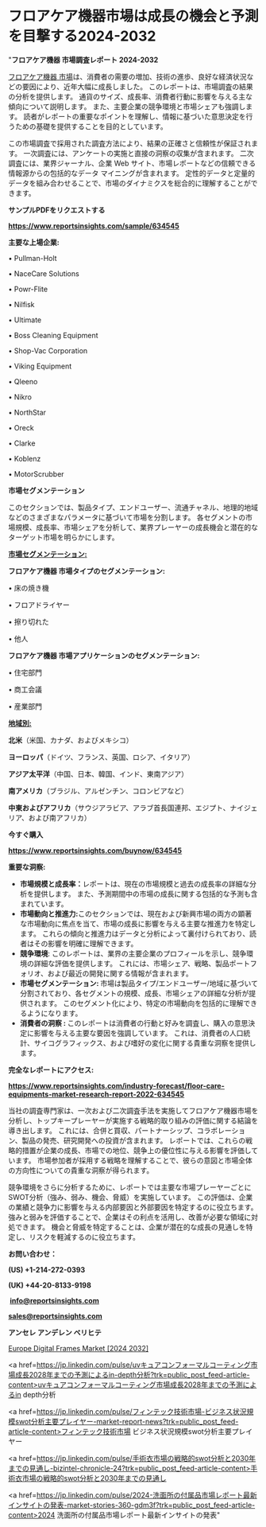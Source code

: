 # フロアケア機器市場は成長の機会と予測を目撃する2024-2032

"<strong>フロアケア機器 市場調査レポート 2024-2032</strong>

<a href=https://www.reportsinsights.com/sample/634545>フロアケア機器 市場</a>は、消費者の需要の増加、技術の進歩、良好な経済状況などの要因により、近年大幅に成長しました。 このレポートは、市場調査の結果の分析を提供します。 通貨のサイズ、成長率、消費者行動に影響を与える主な傾向について説明します。 また、主要企業の競争環境と市場シェアも強調します。 読者がレポートの重要なポイントを理解し、情報に基づいた意思決定を行うための基礎を提供することを目的としています。

この市場調査で採用された調査方法により、結果の正確さと信頼性が保証されます。 一次調査には、アンケートの実施と直接の洞察の収集が含まれます。 二次調査には、業界ジャーナル、企業 Web サイト、市場レポートなどの信頼できる情報源からの包括的なデータ マイニングが含まれます。 定性的データと定量的データを組み合わせることで、市場のダイナミクスを総合的に理解することができます。

<strong><b>サンプルPDFをリクエストする</b></strong>

<a href=https://www.reportsinsights.com/sample/634545><strong><u>https://www.reportsinsights.com/sample/634545</u></strong></a>

<strong>主要な上場企業:</strong>

• Pullman-Holt

• NaceCare Solutions

• Powr-Flite

• Nilfisk

• Ultimate

• Boss Cleaning Equipment

• Shop-Vac Corporation

• Viking Equipment

• Qleeno

• Nikro

• NorthStar

• Oreck

• Clarke

• Koblenz

• MotorScrubber

<strong>市場セグメンテーション</strong>

このセクションでは、製品タイプ、エンドユーザー、流通チャネル、地理的地域などのさまざまなパラメータに基づいて市場を分割します。 各セグメントの市場規模、成長率、市場シェアを分析して、業界プレーヤーの成長機会と潜在的なターゲット市場を明らかにします。

<strong><u>市場セグメンテーション</u></strong><strong><u>:</u></strong>

<strong>フロアケア機器 市場タイプのセグメンテーション:</strong>

• 床の焼き機

• フロアドライヤー

• 擦り切れた

• 他人

<strong>フロアケア機器 市場アプリケーションのセグメンテーション:</strong>

• 住宅部門

• 商工会議

• 産業部門

<strong><u>地域別</u></strong><strong><u>:</u></strong>

<strong>北米</strong>（米国、カナダ、およびメキシコ）

<strong>ヨーロッパ</strong>（ドイツ、フランス、英国、ロシア、イタリア）

<strong>アジア太平洋</strong>（中国、日本、韓国、インド、東南アジア）

<strong>南アメリカ</strong>（ブラジル、アルゼンチン、コロンビアなど）

<strong>中東およびアフリカ</strong>（サウジアラビア、アラブ首長国連邦、エジプト、ナイジェリア、および南アフリカ）

<strong>今すぐ購入</strong>

<a href=https://www.reportsinsights.com/buynow/634545><strong><u>https://www.reportsinsights.com/buynow/634545</u></strong></a>

<strong>重要な洞察:</strong>
<ul>
  <li><strong>市場規模と成長率：</strong>レポートは、現在の市場規模と過去の成長率の詳細な分析を提供します。 また、予測期間中の市場の成長に関する包括的な予測も含まれています。</li>
  <li><strong>市場動向と推進力:</strong>このセクションでは、現在および新興市場の両方の顕著な市場動向に焦点を当て、市場の成長に影響を与える主要な推進力を特定します。 これらの傾向と推進力はデータと分析によって裏付けられており、読者はその影響を明確に理解できます。</li>
  <li><strong>競争環境</strong>: このレポートは、業界の主要企業のプロフィールを示し、競争環境の詳細な評価を提供します。 これには、市場シェア、戦略、製品ポートフォリオ、および最近の開発に関する情報が含まれます。</li>
  <li><strong>市場セグメンテーション: </strong>市場は製品タイプ/エンドユーザー/地域に基づいて分割されており、各セグメントの規模、成長、市場シェアの詳細な分析が提供されます。 このセグメント化により、特定の市場動向を包括的に理解できるようになります。</li>
  <li><strong>消費者の洞察 : </strong>このレポートは消費者の行動と好みを調査し、購入の意思決定に影響を与える主要な要因を強調しています。 これは、消費者の人口統計、サイコグラフィックス、および嗜好の変化に関する貴重な洞察を提供します。</li>
</ul>
<strong>完全なレポートにアクセス:</strong>

<a href=https://www.reportsinsights.com/industry-forecast/floor-care-equipments-market-research-report-2022-634545><strong><u><b>https://www.reportsinsights.com/industry-forecast/floor-care-equipments-market-research-report-2022-634545</b></u></strong></a>

当社の調査専門家は、一次および二次調査手法を実施してフロアケア機器市場を分析し、トップキープレーヤーが実施する戦略的取り組みの評価に関する結論を導き出します。 これには、合併と買収、パートナーシップ、コラボレーション、製品の発売、研究開発への投資が含まれます。 レポートでは、これらの戦略的措置が企業の成長、市場での地位、競争上の優位性に与える影響を評価しています。 市場参加者が採用する戦略を理解することで、彼らの意図と市場全体の方向性についての貴重な洞察が得られます。

競争環境をさらに分析するために、レポートでは主要な市場プレーヤーごとにSWOT分析（強み、弱み、機会、脅威）を実施しています。 この評価は、企業の業績と競争力に影響を与える内部要因と外部要因を特定するのに役立ちます。 強みと弱みを評価することで、企業はその利点を活用し、改善が必要な領域に対処できます。 機会と脅威を特定することは、企業が潜在的な成長の見通しを特定し、リスクを軽減するのに役立ちます。

<strong>お問い合わせ：</strong>

<strong>(US) +1-214-272-0393</strong>

<strong>(UK) +44-20-8133-9198</strong>

<strong> </strong><a href=info@reportsinsights.com><strong><u>info@reportsinsights.com</u></strong></a>

<a href=sales@reportsinsights.com><strong><u>sales@reportsinsights.com</u></strong></a>

<strong>アンセレ アンデレン ベリヒテ</strong>

<a href=https://www.linkedin.com/pulse/europe-digital-frames-market-analysis-identifying-krakf/>Europe Digital Frames Market [2024 2032]</a>

<a href=https://jp.linkedin.com/pulse/uvキュアコンフォーマルコーティング市場成長2028年までの予測によるin-depth分析?trk=public_post_feed-article-content>uvキュアコンフォーマルコーティング市場成長2028年までの予測によるin depth分析</a>

<a href=https://jp.linkedin.com/pulse/フィンテック技術市場-ビジネス状況規模swot分析主要プレイヤー-market-report-news?trk=public_post_feed-article-content>フィンテック技術市場 ビジネス状況規模swot分析主要プレイヤー</a>

<a href=https://jp.linkedin.com/pulse/手術衣市場の戦略的swot分析と2030年までの見通し-bizintel-chronicle-24?trk=public_post_feed-article-content>手術衣市場の戦略的swot分析と2030年までの見通し</a>

<a href=https://jp.linkedin.com/pulse/2024-洗面所の付属品市場レポート最新インサイトの発表-market-stories-360-gdm3f?trk=public_post_feed-article-content>2024 洗面所の付属品市場レポート最新インサイトの発表</a>"
